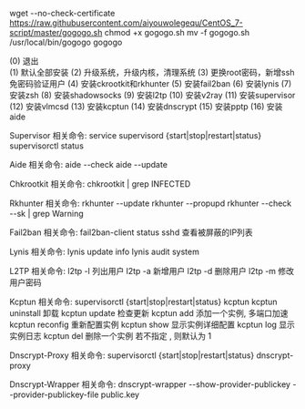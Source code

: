wget --no-check-certificate https://raw.githubusercontent.com/aiyouwolegequ/CentOS_7-script/master/gogogo.sh
chmod +x gogogo.sh
mv -f gogogo.sh /usr/local/bin/gogogo
gogogo

(0) 退出  
(1) 默认全部安装
(2) 升级系统，升级内核，清理系统
(3) 更换root密码，新增ssh免密码验证用户
(4) 安装ckrootkit和rkhunter
(5) 安装fail2ban
(6) 安装lynis
(7) 安装zsh
(8) 安装shadowsocks
(9) 安装l2tp
(10) 安装v2ray
(11) 安装supervisor
(12) 安装vlmcsd
(13) 安装kcptun
(14) 安装dnscrypt
(15) 安装pptp
(16) 安装aide

Supervisor 相关命令:
service supervisord {start|stop|restart|status}
supervisorctl status

Aide 相关命令:
aide --check
aide --update

Chkrootkit 相关命令:
chkrootkit | grep INFECTED

Rkhunter 相关命令:
rkhunter --update
rkhunter --propupd
rkhunter --check --sk | grep Warning

Fail2ban 相关命令:
fail2ban-client status sshd 查看被屏蔽的IP列表

Lynis 相关命令:
lynis update info
lynis audit system

L2TP 相关命令:
l2tp -l 列出用户
l2tp -a 新增用户
l2tp -d 删除用户
l2tp -m 修改用户密码

Kcptun 相关命令:
supervisorctl {start|stop|restart|status} kcptun
kcptun uninstall 卸载
kcptun update 检查更新
kcptun add 添加一个实例, 多端口加速
kcptun reconfig 重新配置实例
kcptun show 显示实例详细配置
kcptun log 显示实例日志
kcptun del 删除一个实例
若不指定 , 则默认为 1

Dnscrypt-Proxy 相关命令:
supervisorctl {start|stop|restart|status} dnscrypt-proxy

Dnscrypt-Wrapper 相关命令:
dnscrypt-wrapper --show-provider-publickey --provider-publickey-file public.key
